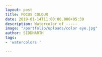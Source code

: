 ```yaml
---
layout: post
title: FOCUS COLOUR
date: 2019-01-14T11:00:00.000+05:30
description: Watercolor of -----
image: "/portfolio/uploads/color eye.jpg"
author: SIDDHARTH
tags:
- 'watercolors '

---
```

